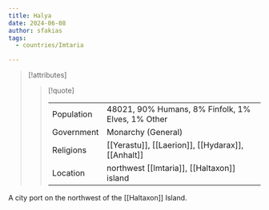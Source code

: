 ```yaml
---
title: Halya
date: 2024-06-08
author: sfakias
tags:
  - countries/Imtaria

---
```

> [!attributes]
> 
> > [!quote]
> >
> > | | |
> > | --- | --- |
> > | Population | 48021, 90% Humans, 8% Finfolk, 1% Elves, 1% Other |
> > | Government | Monarchy (General) |
> > | Religions | [[Yerastu]], [[Laerion]], [[Hydarax]], [[Anhalt]] |
> > | Location | northwest [[Imtaria]], [[Haltaxon]] island |

A city port on the northwest of the [[Haltaxon]] Island.